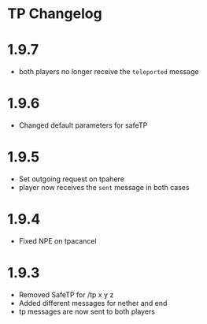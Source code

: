 # TP Changelog

# 1.9.7
- both players no longer receive the `teleported` message

# 1.9.6
- Changed default parameters for safeTP

# 1.9.5
- Set outgoing request on tpahere
- player now receives the `sent` message in both cases

# 1.9.4
- Fixed NPE on tpacancel

# 1.9.3
- Removed SafeTP for /tp x y z
- Added different messages for nether and end
- tp messages are now sent to both players